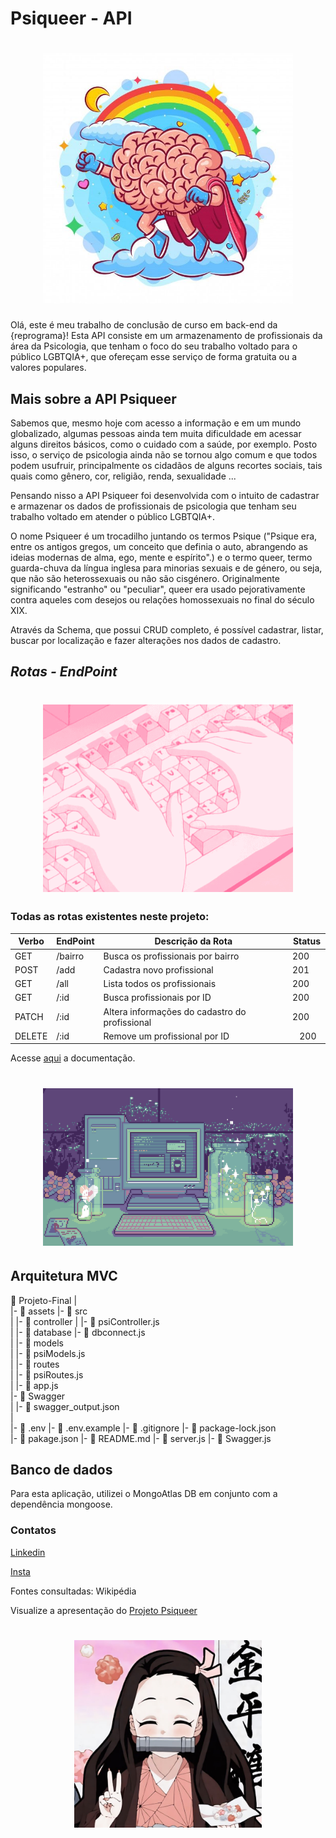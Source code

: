 # Psiqueer - API
<h1 align="center">
  <img src="assets/Premium Vector _ The super brain flies on the sky under the rainbow of illustration.jpeg" alt="descrição" width="400">
</h1>

Olá, este é meu trabalho de conclusão de curso em back-end da {reprograma}!
Esta API consiste em um armazenamento de profissionais da área da Psicologia, que tenham o foco do seu trabalho voltado para o público LGBTQIA+, que ofereçam esse serviço de forma gratuita ou a valores populares.

## Mais sobre a API Psiqueer 

Sabemos que, mesmo hoje com acesso a informação e em um mundo globalizado, algumas pessoas ainda tem muita dificuldade em acessar alguns direitos básicos, como o cuidado com a saúde, por exemplo. Posto isso, o serviço de psicologia ainda não se tornou algo comum e que todos podem usufruir, principalmente os cidadãos de alguns recortes sociais, tais quais como gênero, cor, religião, renda, sexualidade ...

Pensando nisso a API Psiqueer foi desenvolvida com o intuito de cadastrar e armazenar os dados de profissionais de psicologia que tenham seu trabalho voltado em atender o público LGBTQIA+.

O nome Psiqueer é um trocadilho juntando os termos Psique ("Psique era, entre os antigos gregos, um conceito que definia o auto, abrangendo as ideias modernas de alma, ego, mente e espírito".) e o termo queer, termo guarda-chuva da língua inglesa para minorias sexuais e de género, ou seja, que não são heterossexuais ou não são cisgénero. Originalmente significando "estranho" ou "peculiar", queer era usado pejorativamente contra aqueles com desejos ou relações homossexuais no final do século XIX.

Através da Schema, que possui CRUD completo, é possível cadastrar, listar, buscar por localização e fazer alterações nos dados de cadastro.

## *Rotas - EndPoint*

<h1 align="center">
  <img src="assets/♡ cola&apos;s pink gif blog ♡ (1).gif" alt="descrição" width="400">
</h1>

### Todas as rotas existentes neste projeto:

| Verbo  |   EndPoint           |        Descrição da Rota                   | Status | 
| ------ | -------------------- | -------------------------------------------| ------ |
| GET    | /bairro              | Busca os profissionais por bairro         |   200  | 
| POST   | /add                 | Cadastra novo profissional             |   201  | 
| GET    | /all                 | Lista todos os profissionais               |   200  | 
| GET    | /:id                 | Busca profissionais por ID             |   200  | 
| PATCH  | /:id                 | Altera informações do cadastro do profissional     |   200  | 
| DELETE | /:id                 | Remove um profissional por ID                    |   200  |

Acesse [aqui](https://psiqueer.onrender.com/minha-rota-de-documentacao/#/) a documentação. 

<h1 align="center">
  <img src="assets/Down the color wheel with Merrigo.gif" alt="descrição" width="400">
</h1>

## Arquitetura MVC


  📁 Projeto-Final
  |       
  |-  📁 assets
  |-  📁 src  
  |    |- 📁 controller
  |         |- 📄 psiController.js  
  |    |- 📁 database 
            |- 📄 dbconnect.js    
  |    |- 📁 models  
  |         |- 📄 psiModels.js  
  |    |- 📁 routes  
  |         |- 📄 psiRoutes.js    
  |    |- 📄 app.js   
  |- 📁 Swagger    
  |         |- 📄 swagger_output.json           
  |           
  |-  📄 .env
  |-  📄 .env.example 
  |-  📄 .gitignore 
  |-  📄 package-lock.json   
  |-  📄 pakage.json 
  |-  📄 README.md 
  |-  📄 server.js
  |-  📄 Swagger.js
    
  
## Banco de dados
Para esta aplicação, utilizei o MongoAtlas DB em conjunto com a dependência mongoose.


### Contatos 
[Linkedin](https://www.linkedin.com/in/gabriela-pereira-494071240/)

[Insta](https://www.instagram.com/p.gabrielapereira/)

Fontes consultadas: Wikipédia
 
Visualize a apresentação do [Projeto Psiqueer](https://www.canva.com/design/DAFpwtuXbsk/6B4POaEjpmGGrvsD8IEgcg/view?utm_content=DAFpwtuXbsk&utm_campaign=designshare&utm_medium=link&utm_source=publishsharelink)


<h1 align="center">
  <img src="assets/download (4).jpeg" alt="descrição" width="300">
</h1>